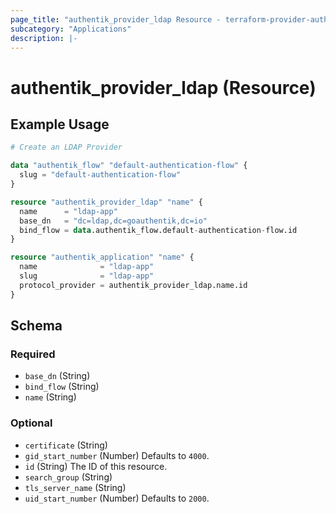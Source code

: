 ```yaml
---
page_title: "authentik_provider_ldap Resource - terraform-provider-authentik"
subcategory: "Applications"
description: |-
---
```


# authentik_provider_ldap (Resource)

## Example Usage

```terraform
# Create an LDAP Provider

data "authentik_flow" "default-authentication-flow" {
  slug = "default-authentication-flow"
}

resource "authentik_provider_ldap" "name" {
  name      = "ldap-app"
  base_dn   = "dc=ldap,dc=goauthentik,dc=io"
  bind_flow = data.authentik_flow.default-authentication-flow.id
}

resource "authentik_application" "name" {
  name              = "ldap-app"
  slug              = "ldap-app"
  protocol_provider = authentik_provider_ldap.name.id
}
```

<!-- schema generated by tfplugindocs -->
## Schema

### Required

- `base_dn` (String)
- `bind_flow` (String)
- `name` (String)

### Optional

- `certificate` (String)
- `gid_start_number` (Number) Defaults to `4000`.
- `id` (String) The ID of this resource.
- `search_group` (String)
- `tls_server_name` (String)
- `uid_start_number` (Number) Defaults to `2000`.
